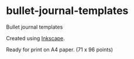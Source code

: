 # bullet-journal-templates
Bullet journal templates

Created using [Inkscape](https://inkscape.org/).

Ready for print on A4 paper. (71 x 96 points)
